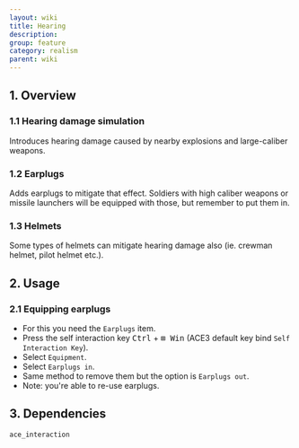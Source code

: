 ```yaml
---
layout: wiki
title: Hearing
description: 
group: feature
category: realism
parent: wiki
---
```


## 1. Overview

### 1.1 Hearing damage simulation
Introduces hearing damage caused by nearby explosions and large-caliber weapons.

### 1.2 Earplugs
Adds earplugs to mitigate that effect. Soldiers with high caliber weapons or 
missile launchers will be equipped with those, but remember to put them in.

### 1.3 Helmets
Some types of helmets can mitigate hearing damage also (ie. crewman helmet, pilot helmet etc.).

## 2. Usage

### 2.1 Equipping earplugs
- For this you need the `Earplugs` item.
- Press the self interaction key <kbd>Ctrl</kbd> + <kbd>⊞&nbsp;Win</kbd> (ACE3 default key bind `Self Interaction Key`).
- Select `Equipment`.
- Select `Earplugs in`.
- Same method to remove them but the option is `Earplugs out`.
- Note: you're able to re-use earplugs.

## 3. Dependencies

`ace_interaction`
